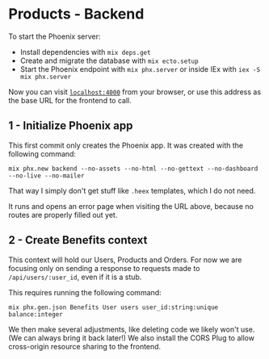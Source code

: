 # Products - Backend

To start the Phoenix server:

  * Install dependencies with `mix deps.get`
  * Create and migrate the database with `mix ecto.setup`
  * Start the Phoenix endpoint with `mix phx.server` or inside IEx with `iex -S mix phx.server`

Now you can visit [`localhost:4000`](http://localhost:4000) from your browser, or use this address as the base URL for the frontend to call.

## 1 - Initialize Phoenix app

This first commit only creates the Phoenix app. It was created with the following command:

`mix phx.new backend --no-assets --no-html --no-gettext --no-dashboard --no-live --no-mailer`

That way I simply don't get stuff like `.heex` templates, which I do not need.

It runs and opens an error page when visiting the URL above, because no routes are properly filled out yet.

## 2 - Create Benefits context

This context will hold our Users, Products and Orders. For now we are focusing only on sending a response to requests made to `/api/users/:user_id`, even if it is a stub.

This requires running the following command:

`mix phx.gen.json Benefits User users user_id:string:unique balance:integer`

We then make several adjustments, like deleting code we likely won't use. (We can always bring it back later!) We also install the CORS Plug to allow cross-origin resource sharing to the frontend.
